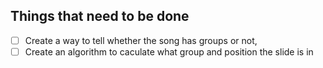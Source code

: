 ## Things that need to be done

- [ ] Create a way to tell whether the song has groups or not,
- [ ] Create an algorithm to caculate what group and position the slide is in
